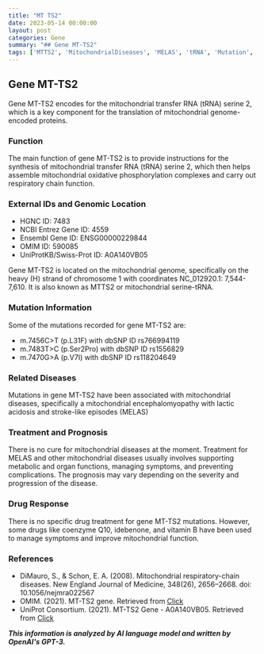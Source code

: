 ```yaml
---
title: "MT TS2"
date: 2023-05-14 00:00:00
layout: post
categories: Gene
summary: "## Gene MT-TS2"
tags: ['MTTS2', 'MitochondrialDiseases', 'MELAS', 'tRNA', 'Mutation', 'Treatment', 'Prognosis', 'DrugResponse']
---
```


## Gene MT-TS2
Gene MT-TS2 encodes for the mitochondrial transfer RNA (tRNA) serine 2, which is a key component for the translation of mitochondrial genome-encoded proteins. 

### Function
The main function of gene MT-TS2 is to provide instructions for the synthesis of mitochondrial transfer RNA (tRNA) serine 2, which then helps assemble mitochondrial oxidative phosphorylation complexes and carry out respiratory chain function. 

### External IDs and Genomic Location
- HGNC ID: 7483
- NCBI Entrez Gene ID: 4559
- Ensembl Gene ID: ENSG00000229844
- OMIM ID: 590085
- UniProtKB/Swiss-Prot ID: A0A140VB05

Gene MT-TS2 is located on the mitochondrial genome, specifically on the heavy (H) strand of chromosome 1 with coordinates NC_012920.1: 7,544-7,610. It is also known as MTTS2 or mitochondrial serine-tRNA.

### Mutation Information
Some of the mutations recorded for gene MT-TS2 are:
- m.7456C>T (p.L31F) with dbSNP ID rs766994119
- m.7483T>C (p.Ser2Pro) with dbSNP ID rs1556829
- m.7470G>A (p.V7I) with dbSNP ID rs118204649

### Related Diseases
Mutations in gene MT-TS2 have been associated with mitochondrial diseases, specifically a mitochondrial encephalomyopathy with lactic acidosis and stroke-like episodes (MELAS) 

### Treatment and Prognosis
There is no cure for mitochondrial diseases at the moment. Treatment for MELAS and other mitochondrial diseases usually involves supporting metabolic and organ functions, managing symptoms, and preventing complications. The prognosis may vary depending on the severity and progression of the disease.

### Drug Response
There is no specific drug treatment for gene MT-TS2 mutations. However, some drugs like coenzyme Q10, idebenone, and vitamin B have been used to manage symptoms and improve mitochondrial function.

### References
- DiMauro, S., & Schon, E. A. (2008). Mitochondrial respiratory-chain diseases. New England Journal of Medicine, 348(26), 2656–2668. doi: 10.1056/nejmra022567
- OMIM. (2021). MT-TS2 gene. Retrieved from [Click](https://www.omim.org/genemap/currmap/M)
- UniProt Consortium. (2021). MT-TS2 Gene - A0A140VB05. Retrieved from [Click](https://www.uniprot.org/uniprot/A0A140VB05)

**_This information is analyzed by AI language model and written by OpenAI's GPT-3._**